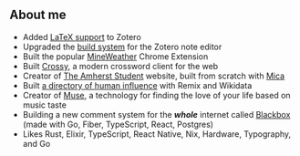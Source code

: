## About me

- Added [LaTeX support](https://github.com/zotero/note-editor/pull/36) to Zotero
- Upgraded the [build system](https://github.com/zotero/note-editor/pull/37) for the Zotero note editor
- Built the popular [MineWeather](https://github.com/sawyerpollard/MineWeather) Chrome Extension
- Built [Crossy](https://github.com/sawyerpollard/Crossy), a modern crossword client for the web
- Creator of [The Amherst Student](https://mica.pages.dev) website, built from scratch with [Mica](https://github.com/sawyerpollard/Mica)
- Built [a directory of human influence](https://woven.directory) with Remix and Wikidata
- Creator of [Muse](http://whatsmuse.com), a technology for finding the love of your life based on music taste
- Building a new comment system for the ***whole*** internet called [Blackbox](https://blackbox.saw.dog) (made with Go, Fiber, TypeScript, React, Postgres)
- Likes Rust, Elixir, TypeScript, React Native, Nix, Hardware, Typography, and Go
